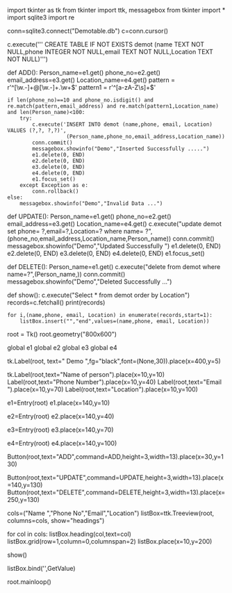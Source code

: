 import tkinter as tk
from tkinter import ttk, messagebox
from tkinter import *
import sqlite3
import re

conn=sqlite3.connect("Demotable.db")
c=conn.cursor()

c.execute('''
    CREATE TABLE IF NOT EXISTS demot (name TEXT NOT NULL,phone INTEGER NOT NULL,email TEXT NOT NULL,Location TEXT NOT NULL)''')
        


def ADD():
    Person_name=e1.get()
    phone_no=e2.get()
    email_address=e3.get()
    Location_name=e4.get()
    pattern = r'^[\w\.-]+@[\w\.-]+\.\w+$'
    pattern1 = r'^[a-zA-Z\s]+$'
    
    
    
    if len(phone_no)==10 and phone_no.isdigit() and re.match(pattern,email_address) and re.match(pattern1,Location_name) and len(Person_name)<100:    
        try:
            c.execute('INSERT INTO demot (name,phone, email, Location) VALUES (?,?, ?,?)',
                       (Person_name,phone_no,email_address,Location_name))
            conn.commit()
            messagebox.showinfo("Demo","Inserted Successfully .....")
            e1.delete(0, END)
            e2.delete(0, END)
            e3.delete(0, END)
            e4.delete(0, END)
            e1.focus_set()
        except Exception as e:
            conn.rollback()
    else:
        messagebox.showinfo("Demo","Invalid Data ...")
        
def UPDATE():
    Person_name=e1.get()
    phone_no=e2.get()
    email_address=e3.get()
    Location_name=e4.get()
    c.execute("update demot set phone= ?,email=?,Location=? where name= ?",(phone_no,email_address,Location_name,Person_name))
    conn.commit()
    messagebox.showinfo("Demo","Updated Successfully ")
    e1.delete(0, END)
    e2.delete(0, END)
    e3.delete(0, END)
    e4.delete(0, END)
    e1.focus_set()


    
    
def DELETE():
    Person_name=e1.get()
    c.execute("delete from  demot where name=?",(Person_name,))
    conn.commit()
    messagebox.showinfo("Demo","Deleted Successfully ...")
        
        
def show():
    c.execute("Select * from demot order by Location")
    records=c.fetchall()
    print(records)
    
    for i,(name,phone, email, Location) in enumerate(records,start=1):
        listBox.insert("","end",values=(name,phone, email, Location))
        
 root = Tk()
root.geometry("800x600")

global e1
global e2
global e3
global e4

tk.Label(root, text=" Demo ",fg="black",font=(None,30)).place(x=400,y=5)

tk.Label(root,text="Name of person").place(x=10,y=10)
Label(root,text="Phone Number").place(x=10,y=40)
Label(root,text="Email ").place(x=10,y=70)
Label(root,text="Location").place(x=10,y=100)

e1=Entry(root)
e1.place(x=140,y=10)


e2=Entry(root)
e2.place(x=140,y=40)


e3=Entry(root)
e3.place(x=140,y=70)


e4=Entry(root)
e4.place(x=140,y=100)

Button(root,text="ADD",command=ADD,height=3,width=13).place(x=30,y=130)

Button(root,text="UPDATE",command=UPDATE,height=3,width=13).place(x=140,y=130)
Button(root,text="DELETE",command=DELETE,height=3,width=13).place(x=250,y=130)



cols=("Name ","Phone No","Email","Location")
listBox=ttk.Treeview(root, columns=cols, show="headings")

for col in cols:
    listBox.heading(col,text=col)
    listBox.grid(row=1,column=0,columnspan=2)
    listBox.place(x=10,y=200)
    
show()

listBox.bind('<Double-Button-1>',GetValue)

root.mainloop()



